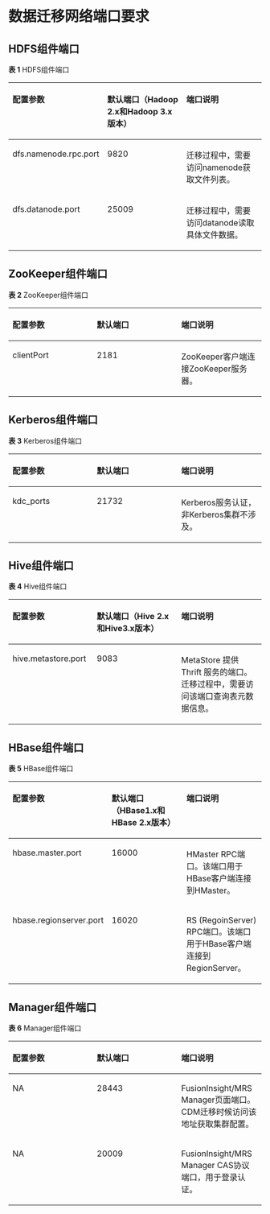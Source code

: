 # 数据迁移网络端口要求<a name="mrs_01_0787"></a>

## HDFS组件端口<a name="section11456103113815"></a>

**表 1**  HDFS组件端口

<a name="table16275038446"></a>
<table><thead align="left"><tr id="row22759319441"><th class="cellrowborder" valign="top" width="33.33333333333333%" id="mcps1.2.4.1.1"><p id="p1275193184418"><a name="p1275193184418"></a><a name="p1275193184418"></a>配置参数</p>
</th>
<th class="cellrowborder" valign="top" width="33.33333333333333%" id="mcps1.2.4.1.2"><p id="p18275132444"><a name="p18275132444"></a><a name="p18275132444"></a>默认端口（Hadoop 2.x和Hadoop 3.x版本）</p>
</th>
<th class="cellrowborder" valign="top" width="33.33333333333333%" id="mcps1.2.4.1.3"><p id="p152757314447"><a name="p152757314447"></a><a name="p152757314447"></a>端口说明</p>
</th>
</tr>
</thead>
<tbody><tr id="row52751937448"><td class="cellrowborder" valign="top" width="33.33333333333333%" headers="mcps1.2.4.1.1 "><p id="p1666793614417"><a name="p1666793614417"></a><a name="p1666793614417"></a>dfs.namenode.rpc.port</p>
</td>
<td class="cellrowborder" valign="top" width="33.33333333333333%" headers="mcps1.2.4.1.2 "><p id="p17667736104414"><a name="p17667736104414"></a><a name="p17667736104414"></a>9820</p>
</td>
<td class="cellrowborder" valign="top" width="33.33333333333333%" headers="mcps1.2.4.1.3 "><p id="p266763612447"><a name="p266763612447"></a><a name="p266763612447"></a>迁移过程中，需要访问namenode获取文件列表。</p>
</td>
</tr>
<tr id="row16275730449"><td class="cellrowborder" valign="top" width="33.33333333333333%" headers="mcps1.2.4.1.1 "><p id="p3667153664411"><a name="p3667153664411"></a><a name="p3667153664411"></a>dfs.datanode.port</p>
</td>
<td class="cellrowborder" valign="top" width="33.33333333333333%" headers="mcps1.2.4.1.2 "><p id="p1466713365441"><a name="p1466713365441"></a><a name="p1466713365441"></a>25009</p>
</td>
<td class="cellrowborder" valign="top" width="33.33333333333333%" headers="mcps1.2.4.1.3 "><p id="p1466783619441"><a name="p1466783619441"></a><a name="p1466783619441"></a>迁移过程中，需要访问datanode读取具体文件数据。</p>
</td>
</tr>
</tbody>
</table>

## ZooKeeper组件端口<a name="section4201320418"></a>

**表 2**  ZooKeeper组件端口

<a name="table1423610282419"></a>
<table><thead align="left"><tr id="row2023715281417"><th class="cellrowborder" valign="top" width="33.33333333333333%" id="mcps1.2.4.1.1"><p id="p923712286410"><a name="p923712286410"></a><a name="p923712286410"></a>配置参数</p>
</th>
<th class="cellrowborder" valign="top" width="33.33333333333333%" id="mcps1.2.4.1.2"><p id="p4237112811415"><a name="p4237112811415"></a><a name="p4237112811415"></a>默认端口</p>
</th>
<th class="cellrowborder" valign="top" width="33.33333333333333%" id="mcps1.2.4.1.3"><p id="p18237182810415"><a name="p18237182810415"></a><a name="p18237182810415"></a>端口说明</p>
</th>
</tr>
</thead>
<tbody><tr id="row112373288415"><td class="cellrowborder" valign="top" width="33.33333333333333%" headers="mcps1.2.4.1.1 "><p id="p135205113813"><a name="p135205113813"></a><a name="p135205113813"></a>clientPort</p>
</td>
<td class="cellrowborder" valign="top" width="33.33333333333333%" headers="mcps1.2.4.1.2 "><p id="p18521351133811"><a name="p18521351133811"></a><a name="p18521351133811"></a>2181</p>
</td>
<td class="cellrowborder" valign="top" width="33.33333333333333%" headers="mcps1.2.4.1.3 "><p id="p9521051153813"><a name="p9521051153813"></a><a name="p9521051153813"></a>ZooKeeper客户端连接ZooKeeper服务器。</p>
</td>
</tr>
</tbody>
</table>

## Kerberos组件端口<a name="section19916352430"></a>

**表 3**  Kerberos组件端口

<a name="table199913514312"></a>
<table><thead align="left"><tr id="row110043511437"><th class="cellrowborder" valign="top" width="33.33333333333333%" id="mcps1.2.4.1.1"><p id="p171001335164317"><a name="p171001335164317"></a><a name="p171001335164317"></a>配置参数</p>
</th>
<th class="cellrowborder" valign="top" width="33.33333333333333%" id="mcps1.2.4.1.2"><p id="p12100143516436"><a name="p12100143516436"></a><a name="p12100143516436"></a>默认端口</p>
</th>
<th class="cellrowborder" valign="top" width="33.33333333333333%" id="mcps1.2.4.1.3"><p id="p2100835164310"><a name="p2100835164310"></a><a name="p2100835164310"></a>端口说明</p>
</th>
</tr>
</thead>
<tbody><tr id="row81008355437"><td class="cellrowborder" valign="top" width="33.33333333333333%" headers="mcps1.2.4.1.1 "><p id="p82511590465"><a name="p82511590465"></a><a name="p82511590465"></a>kdc_ports</p>
</td>
<td class="cellrowborder" valign="top" width="33.33333333333333%" headers="mcps1.2.4.1.2 "><p id="p52511094468"><a name="p52511094468"></a><a name="p52511094468"></a>21732</p>
</td>
<td class="cellrowborder" valign="top" width="33.33333333333333%" headers="mcps1.2.4.1.3 "><p id="p102511390469"><a name="p102511390469"></a><a name="p102511390469"></a>Kerberos服务认证，非Kerberos集群不涉及。</p>
</td>
</tr>
</tbody>
</table>

## Hive组件端口<a name="section723512361432"></a>

**表 4**  Hive组件端口

<a name="table6235173664319"></a>
<table><thead align="left"><tr id="row3236436114316"><th class="cellrowborder" valign="top" width="33.33333333333333%" id="mcps1.2.4.1.1"><p id="p17236163610438"><a name="p17236163610438"></a><a name="p17236163610438"></a>配置参数</p>
</th>
<th class="cellrowborder" valign="top" width="33.33333333333333%" id="mcps1.2.4.1.2"><p id="p12236836194318"><a name="p12236836194318"></a><a name="p12236836194318"></a>默认端口（Hive 2.x和Hive3.x版本）</p>
</th>
<th class="cellrowborder" valign="top" width="33.33333333333333%" id="mcps1.2.4.1.3"><p id="p1236123694315"><a name="p1236123694315"></a><a name="p1236123694315"></a>端口说明</p>
</th>
</tr>
</thead>
<tbody><tr id="row92361236114314"><td class="cellrowborder" valign="top" width="33.33333333333333%" headers="mcps1.2.4.1.1 "><p id="p187181945164617"><a name="p187181945164617"></a><a name="p187181945164617"></a>hive.metastore.port</p>
</td>
<td class="cellrowborder" valign="top" width="33.33333333333333%" headers="mcps1.2.4.1.2 "><p id="p147182459461"><a name="p147182459461"></a><a name="p147182459461"></a>9083</p>
</td>
<td class="cellrowborder" valign="top" width="33.33333333333333%" headers="mcps1.2.4.1.3 "><p id="p47191645144612"><a name="p47191645144612"></a><a name="p47191645144612"></a>MetaStore 提供Thrift 服务的端口。迁移过程中，需要访问该端口查询表元数据信息。</p>
</td>
</tr>
</tbody>
</table>

## HBase组件端口<a name="section177368369431"></a>

**表 5**  HBase组件端口

<a name="table12736193617430"></a>
<table><thead align="left"><tr id="row47366367438"><th class="cellrowborder" valign="top" width="33.33333333333333%" id="mcps1.2.4.1.1"><p id="p1673618368437"><a name="p1673618368437"></a><a name="p1673618368437"></a>配置参数</p>
</th>
<th class="cellrowborder" valign="top" width="33.33333333333333%" id="mcps1.2.4.1.2"><p id="p16736236174315"><a name="p16736236174315"></a><a name="p16736236174315"></a>默认端口（HBase1.x和HBase 2.x版本）</p>
</th>
<th class="cellrowborder" valign="top" width="33.33333333333333%" id="mcps1.2.4.1.3"><p id="p1173683614313"><a name="p1173683614313"></a><a name="p1173683614313"></a>端口说明</p>
</th>
</tr>
</thead>
<tbody><tr id="row1973612365437"><td class="cellrowborder" valign="top" width="33.33333333333333%" headers="mcps1.2.4.1.1 "><p id="p379214817492"><a name="p379214817492"></a><a name="p379214817492"></a>hbase.master.port</p>
</td>
<td class="cellrowborder" valign="top" width="33.33333333333333%" headers="mcps1.2.4.1.2 "><p id="p97926483499"><a name="p97926483499"></a><a name="p97926483499"></a>16000</p>
</td>
<td class="cellrowborder" valign="top" width="33.33333333333333%" headers="mcps1.2.4.1.3 "><p id="p1479274815491"><a name="p1479274815491"></a><a name="p1479274815491"></a>HMaster RPC端口。该端口用于HBase客户端连接到HMaster。</p>
</td>
</tr>
<tr id="row1373733614431"><td class="cellrowborder" valign="top" width="33.33333333333333%" headers="mcps1.2.4.1.1 "><p id="p479234804912"><a name="p479234804912"></a><a name="p479234804912"></a>hbase.regionserver.port</p>
</td>
<td class="cellrowborder" valign="top" width="33.33333333333333%" headers="mcps1.2.4.1.2 "><p id="p19792134844918"><a name="p19792134844918"></a><a name="p19792134844918"></a>16020</p>
</td>
<td class="cellrowborder" valign="top" width="33.33333333333333%" headers="mcps1.2.4.1.3 "><p id="p1579244817496"><a name="p1579244817496"></a><a name="p1579244817496"></a>RS (RegoinServer) RPC端口。该端口用于HBase客户端连接到RegionServer。</p>
</td>
</tr>
</tbody>
</table>

## Manager组件端口<a name="section32105372437"></a>

**表 6**  Manager组件端口

<a name="table9210143774313"></a>
<table><thead align="left"><tr id="row11210837174317"><th class="cellrowborder" valign="top" width="33.33333333333333%" id="mcps1.2.4.1.1"><p id="p521123744314"><a name="p521123744314"></a><a name="p521123744314"></a>配置参数</p>
</th>
<th class="cellrowborder" valign="top" width="33.33333333333333%" id="mcps1.2.4.1.2"><p id="p2211113719432"><a name="p2211113719432"></a><a name="p2211113719432"></a>默认端口</p>
</th>
<th class="cellrowborder" valign="top" width="33.33333333333333%" id="mcps1.2.4.1.3"><p id="p72116379436"><a name="p72116379436"></a><a name="p72116379436"></a>端口说明</p>
</th>
</tr>
</thead>
<tbody><tr id="row1211173712434"><td class="cellrowborder" valign="top" width="33.33333333333333%" headers="mcps1.2.4.1.1 "><p id="p4608035165014"><a name="p4608035165014"></a><a name="p4608035165014"></a>NA</p>
</td>
<td class="cellrowborder" valign="top" width="33.33333333333333%" headers="mcps1.2.4.1.2 "><p id="p1660815354504"><a name="p1660815354504"></a><a name="p1660815354504"></a>28443</p>
</td>
<td class="cellrowborder" valign="top" width="33.33333333333333%" headers="mcps1.2.4.1.3 "><p id="p196081935175010"><a name="p196081935175010"></a><a name="p196081935175010"></a>FusionInsight/MRS Manager页面端口。CDM迁移时候访问该地址获取集群配置。</p>
</td>
</tr>
<tr id="row1621133764315"><td class="cellrowborder" valign="top" width="33.33333333333333%" headers="mcps1.2.4.1.1 "><p id="p96081535115013"><a name="p96081535115013"></a><a name="p96081535115013"></a>NA</p>
</td>
<td class="cellrowborder" valign="top" width="33.33333333333333%" headers="mcps1.2.4.1.2 "><p id="p2608173513501"><a name="p2608173513501"></a><a name="p2608173513501"></a>20009</p>
</td>
<td class="cellrowborder" valign="top" width="33.33333333333333%" headers="mcps1.2.4.1.3 "><p id="p146091435115019"><a name="p146091435115019"></a><a name="p146091435115019"></a>FusionInsight/MRS Manager CAS协议端口，用于登录认证。</p>
</td>
</tr>
</tbody>
</table>

